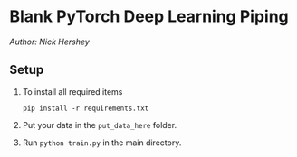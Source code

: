 # Blank PyTorch Deep Learning Piping

*Author: Nick Hershey*

## Setup

1. To install all required items
    ```
    pip install -r requirements.txt
    ```
1. Put your data in the `put_data_here` folder.

1. Run `python train.py` in the main directory.

<!-- ## Update Based on Your Data and Architecture Choices

1. __model/data_loader.py__: Update __fetch_dataloader__ to return train, test, and validation data sets. Then, update the three functions in the DataSet subclass:
    1. __init__ - any initial start up work ,usually getting a list of file names
    1. __len__ - return the number of data points in the data set
    1. __getitem__ - return a data point, usually after opening a file (x tensor, y)

1. __model/net.py__:  
    1. __init__ - to include the right layers for each network architecture
    1. __forward__ - forward propagate through each architecture
    1. __loss_fn__ - output the loss function you'd like to minimize for training. You can add more metrics (such as F1) by adding the function and the name of the function at the bottom.

1. __experiments__: For each architecture/hyperparameter experiment you'd like to run, create a folder with a __params.json__ in it.

## To Run

1. __train.py__: Trains the neural network
    ```
    python train.py --data_dir {where data is stored} --model_dir experiments/{base,conv,lstm}_model`
    ```

1. __evaluate.py__: Used after each epoch of training to test each of the accuracies

1. __search_hyperparams.py__: Used to test a parameter defined in one of the experiments. I haven't really run any yet.
    ```
    python search_hyperparams.py --data_dir {where data is stored} --parent_dir experiments/{learning_rate,filter_size,etc.}
    ```

1. __synthesize_results.py__: Display the results of the hyperparameters search in a nice format
    ```
    python synthesize_results.py --parent_dir experiments/learning_rate
    ``` -->
